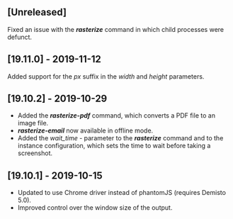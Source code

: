 ## [Unreleased]
Fixed an issue with the ***rasterize*** command in which child processes were defunct.

## [19.11.0] - 2019-11-12
Added support for the *px* suffix in the _width_ and _height_ parameters.

## [19.10.2] - 2019-10-29
  - Added the ___rasterize-pdf___ command, which converts a PDF file to an image file.
  - ___rasterize-email___ now available in offline mode. 
  - Added the _wait_time_ - parameter to the ___rasterize___ command and to the instance configuration, which sets the time to wait before taking a screenshot.
  
## [19.10.1] - 2019-10-15
  - Updated to use Chrome driver instead of phantomJS (requires Demisto 5.0).
  - Improved control over the window size of the output.

